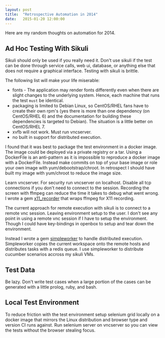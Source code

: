 ```yaml
---
layout: post
title:  "Retrospective Automation in 2014"
date:   2015-01-20 12:00:00
---
```


Here are my random thoughts on automation for 2014.

Ad Hoc Testing With Sikuli
--------------------------
Sikuli should only be used if you really need it.  Don't use sikuli if the
test can be done through service calls, web ui, database, or anything else
that does not require a graphical interface.  Testing with sikuli is brittle.

The following list will make your life miserable:

* fonts - The application may render fonts differently even when there are
slight changes to the underlying system.  Hence, each machine that runs the
test `must` be identical.
* packaging is limited to Debian Linux, so CentOS/RHEL fans have to create their own rpm's (yes there is more than one dependency (on CentOS/RHEL 6) and the documentation for building these dependencies is targeted to Debian). The situation is a little better on CentOS/RHEL 7.
* xvfb will not work.  Must run vncserver.
* no built in support for distributed execution.

I found that it was best to package the test environment in a docker image.
The image could be deployed via a private registry or a tar.
Using a DockerFile is an anti-pattern as it is impossible
to reproduce a docker image with a DockerFile.  Instead make commits on top
of your base image or role your own image with yum/debootstrap/chroot. In
retrospect I should have built my image with yum/chroot to reduce the image size.

Learn vncserver.  For security run vncserver on localhost.  Disable all tcp connections
if you don't need to connect to the session.  Recording the screen with ffmpeg
can reduce the time it takes to debug what went wrong.  I wrote a gem
[x11_recorder](https://github.com/jesg/x11_recorder) that wraps ffmpeg for X11 recording.

The current approach for remote execution with sikuli is to connect to a remote vnc session.
Leaving environment setup to the user.  I don't see any point in using
a remote vnc session if I have to setup the environment.  Though I could have key-bindings in openbox to
setup and tear down the environment.

Instead I wrote a gem [simpleworker](https://github.com/jesg/simpleworker)
to handle distributed execution.  Simpleworker copies the current workspace onto the remote hosts and
distributes tasks with a redis queue.  I use simpleworker to distribute cucumber scenarios accross
my sikuli VMs.


Test Data
---------
Be lazy.  Don't write test cases when a large portion
of the cases can be generated with a little prolog, ruby, and bash.


Local Test Environment
----------------------
To reduce friction with the test environment setup selenium grid locally on a docker image that mirrors the Linux distribution and
browser type and version CI runs against.  Run selenium
server on vncserver so you can view the tests without the browser stealing focus.

